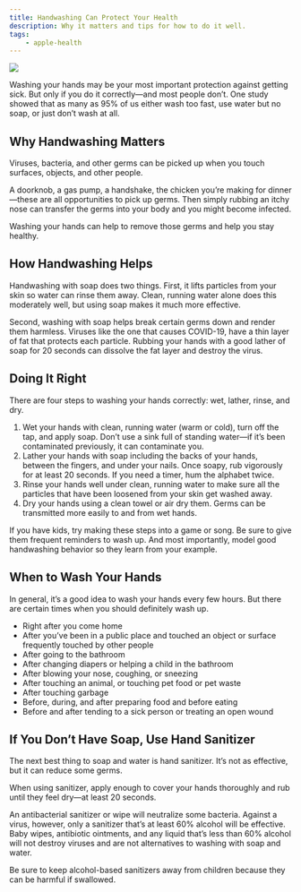 ```yaml
---
title: Handwashing Can Protect Your Health
description: Why it matters and tips for how to do it well.
tags:
    - apple-health
---
```


![](/images/apple-health/HandWashing_Article_Illustration.jpg)

Washing your hands may be your most important protection against getting sick. But only if you do it correctly—and most people don’t. One study showed that as many as 95% of us either wash too fast, use water but no soap, or just don’t wash at all.

## Why Handwashing Matters

Viruses, bacteria, and other germs can be picked up when you touch surfaces, objects, and other people.

A doorknob, a gas pump, a handshake, the chicken you’re making for dinner—these are all opportunities to pick up germs. Then simply rubbing an itchy nose can transfer the germs into your body and you might become infected.

Washing your hands can help to remove those germs and help you stay healthy.

## How Handwashing Helps

Handwashing with soap does two things. First, it lifts particles from your skin so water can rinse them away. Clean, running water alone does this moderately well, but using soap makes it much more effective.

Second, washing with soap helps break certain germs down and render them harmless. Viruses like the one that causes COVID-19, have a thin layer of fat that protects each particle. Rubbing your hands with a good lather of soap for 20 seconds can dissolve the fat layer and destroy the virus.

## Doing It Right

There are four steps to washing your hands correctly: wet, lather, rinse, and dry.

1. Wet your hands with clean, running water (warm or cold), turn off the tap, and apply soap. Don’t use a sink full of standing water—if it’s been contaminated previously, it can contaminate you.
2. Lather your hands with soap including the backs of your hands, between the fingers, and under your nails. Once soapy, rub vigorously for at least 20 seconds. If you need a timer, hum the alphabet twice.
3. Rinse your hands well under clean, running water to make sure all the particles that have been loosened from your skin get washed away.
4. Dry your hands using a clean towel or air dry them. Germs can be transmitted more easily to and from wet hands.

If you have kids, try making these steps into a game or song. Be sure to give them frequent reminders to wash up. And most importantly, model good handwashing behavior so they learn from your example.

## When to Wash Your Hands

In general, it’s a good idea to wash your hands every few hours. But there are certain times when you should definitely wash up.

- Right after you come home
- After you’ve been in a public place and touched an object or surface frequently touched by other people
- After going to the bathroom
- After changing diapers or helping a child in the bathroom
- After blowing your nose, coughing, or sneezing
- After touching an animal, or touching pet food or pet waste
- After touching garbage
- Before, during, and after preparing food and before eating
- Before and after tending to a sick person or treating an open wound

## If You Don’t Have Soap, Use Hand Sanitizer

The next best thing to soap and water is hand sanitizer. It’s not as effective, but it can reduce some germs.

When using sanitizer, apply enough to cover your hands thoroughly and rub until they feel dry—at least 20 seconds.

An antibacterial sanitizer or wipe will neutralize some bacteria. Against a virus, however, only a sanitizer that’s at least 60% alcohol will be effective. Baby wipes, antibiotic ointments, and any liquid that’s less than 60% alcohol will not destroy viruses and are not alternatives to washing with soap and water.

Be sure to keep alcohol-based sanitizers away from children because they can be harmful if swallowed.
